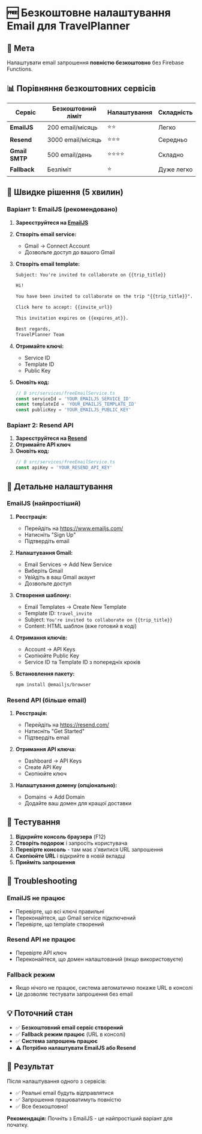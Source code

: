 # 🆓 Безкоштовне налаштування Email для TravelPlanner

## 🎯 Мета
Налаштувати email запрошення **повністю безкоштовно** без Firebase Functions.

## 📊 Порівняння безкоштовних сервісів

| Сервіс | Безкоштовний ліміт | Налаштування | Складність |
|--------|-------------------|--------------|------------|
| **EmailJS** | 200 email/місяць | ⭐⭐ | Легко |
| **Resend** | 3000 email/місяць | ⭐⭐⭐ | Середньо |
| **Gmail SMTP** | 500 email/день | ⭐⭐⭐⭐ | Складно |
| **Fallback** | Безліміт | ⭐ | Дуже легко |

## 🚀 Швидке рішення (5 хвилин)

### Варіант 1: EmailJS (рекомендовано)

1. **Зареєструйтеся на [EmailJS](https://www.emailjs.com/)**
2. **Створіть email service:**
   - Gmail → Connect Account
   - Дозвольте доступ до вашого Gmail
3. **Створіть email template:**
   ```html
   Subject: You're invited to collaborate on {{trip_title}}
   
   Hi!
   
   You have been invited to collaborate on the trip "{{trip_title}}".
   
   Click here to accept: {{invite_url}}
   
   This invitation expires on {{expires_at}}.
   
   Best regards,
   TravelPlanner Team
   ```
4. **Отримайте ключі:**
   - Service ID
   - Template ID  
   - Public Key

5. **Оновіть код:**
   ```typescript
   // В src/services/freeEmailService.ts
   const serviceId = 'YOUR_EMAILJS_SERVICE_ID'
   const templateId = 'YOUR_EMAILJS_TEMPLATE_ID'
   const publicKey = 'YOUR_EMAILJS_PUBLIC_KEY'
   ```

### Варіант 2: Resend API

1. **Зареєструйтеся на [Resend](https://resend.com/)**
2. **Отримайте API ключ**
3. **Оновіть код:**
   ```typescript
   // В src/services/freeEmailService.ts
   const apiKey = 'YOUR_RESEND_API_KEY'
   ```

## 🔧 Детальне налаштування

### EmailJS (найпростіший)

1. **Реєстрація:**
   - Перейдіть на https://www.emailjs.com/
   - Натисніть "Sign Up"
   - Підтвердіть email

2. **Налаштування Gmail:**
   - Email Services → Add New Service
   - Виберіть Gmail
   - Увійдіть в ваш Gmail акаунт
   - Дозвольте доступ

3. **Створення шаблону:**
   - Email Templates → Create New Template
   - Template ID: `travel_invite`
   - Subject: `You're invited to collaborate on {{trip_title}}`
   - Content: HTML шаблон (вже готовий в коді)

4. **Отримання ключів:**
   - Account → API Keys
   - Скопіюйте Public Key
   - Service ID та Template ID з попередніх кроків

5. **Встановлення пакету:**
   ```bash
   npm install @emailjs/browser
   ```

### Resend API (більше email)

1. **Реєстрація:**
   - Перейдіть на https://resend.com/
   - Натисніть "Get Started"
   - Підтвердіть email

2. **Отримання API ключа:**
   - Dashboard → API Keys
   - Create API Key
   - Скопіюйте ключ

3. **Налаштування домену (опціонально):**
   - Domains → Add Domain
   - Додайте ваш домен для кращої доставки

## 🧪 Тестування

1. **Відкрийте консоль браузера** (F12)
2. **Створіть подорож** і запросіть користувача
3. **Перевірте консоль** - там має з'явитися URL запрошення
4. **Скопіюйте URL** і відкрийте в новій вкладці
5. **Прийміть запрошення**

## 🚨 Troubleshooting

### EmailJS не працює
- Перевірте, що всі ключі правильні
- Переконайтеся, що Gmail service підключений
- Перевірте, що template створений

### Resend API не працює
- Перевірте API ключ
- Переконайтеся, що домен налаштований (якщо використовуєте)

### Fallback режим
- Якщо нічого не працює, система автоматично покаже URL в консолі
- Це дозволяє тестувати запрошення без email

## 💡 Поточний стан

- ✅ **Безкоштовний email сервіс створений**
- ✅ **Fallback режим працює** (URL в консолі)
- ✅ **Система запрошень працює**
- ⚠️ **Потрібно налаштувати EmailJS або Resend**

## 🎉 Результат

Після налаштування одного з сервісів:
- ✅ Реальні email будуть відправлятися
- ✅ Запрошення працюватимуть повністю
- ✅ Все безкоштовно!

**Рекомендація:** Почніть з EmailJS - це найпростіший варіант для початку.
